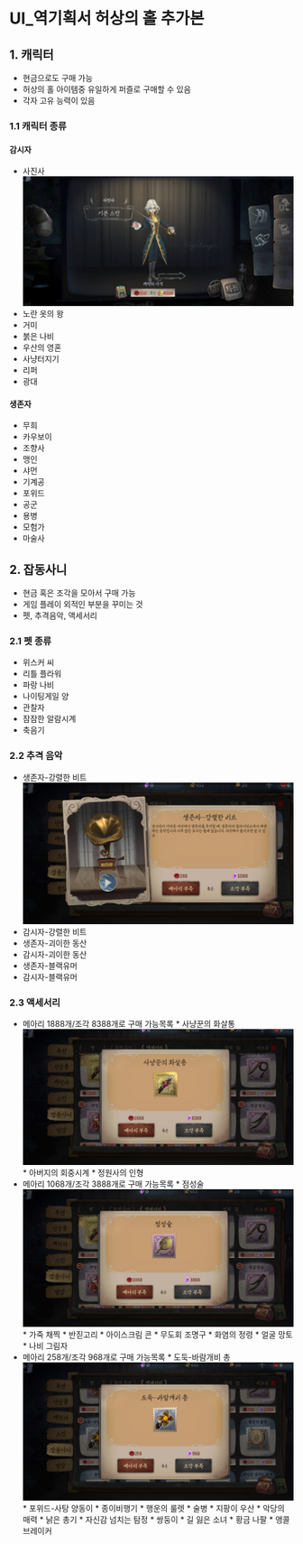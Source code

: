 # UI_역기획서 허상의 홀 추가본

## 1. 캐릭터
 * 현금으로도 구매 가능
 * 허상의 홀 아이템중 유일하게 퍼즐로 구매할 수 있음
 * 각자 고유 능력이 있음

### 1.1 캐릭터 종류

#### 감시자
  * 사진사
      ![감시자_예시](https://github.com/straipe/2018920028-intro/blob/master/UI_%EC%BA%90%EB%A6%AD%ED%84%B0%2B%EC%9E%A1%EB%8F%99%EC%82%AC%EB%8B%88/%EC%BA%90%EB%A6%AD%ED%84%B0%2B%EC%9E%A1%EB%8F%99%EC%82%AC%EB%8B%88_%EC%98%88%EC%8B%9C/%EA%B0%90%EC%8B%9C%EC%9E%90_%EC%98%88%EC%8B%9C.png)
  * 노란 옷의 왕
  * 거미
  * 붉은 나비
  * 우산의 영혼
  * 사냥터지기
  * 리퍼
  * 광대

#### 생존자
  * 무희
  * 카우보이
  * 조향사
  * 맹인
  * 샤먼
  * 기계공
  * 포위드
  * 공군
  * 용병
  * 모험가
  * 마술사

## 2. 잡동사니
 * 현금 혹은 조각을 모아서 구매 가능
 * 게임 플레이 외적인 부분을 꾸미는 것
 * 펫, 추격음악, 액세서리

### 2.1 펫 종류
 * 위스커 씨
 * 리틀 플라워
 * 파랑 나비
 * 나이팅게일 양
 * 관찰자
 * 잠잠한 알람시계
 * 축음기

### 2.2 추격 음악
 * 생존자-강렬한 비트
    ![추각음악_예시](https://github.com/straipe/2018920028-intro/blob/master/UI_%EC%BA%90%EB%A6%AD%ED%84%B0%2B%EC%9E%A1%EB%8F%99%EC%82%AC%EB%8B%88/%EC%BA%90%EB%A6%AD%ED%84%B0%2B%EC%9E%A1%EB%8F%99%EC%82%AC%EB%8B%88_%EC%98%88%EC%8B%9C/%EC%B6%94%EA%B2%A9%EC%9D%8C%EC%95%85_%EC%98%88%EC%8B%9C.png)
 * 감시자-강렬한 비트
 * 생존자-괴이한 동산
 * 감시자-괴이한 동산
 * 생존자-블랙유머
 * 감시자-블랙유머

### 2.3 액세서리
 * 메아리 1888개/조각 8388개로 구매 가능목록 
         * 사냥꾼의 화살통
              ![액세서리_예시1](https://github.com/straipe/2018920028-intro/blob/master/UI_%EC%BA%90%EB%A6%AD%ED%84%B0%2B%EC%9E%A1%EB%8F%99%EC%82%AC%EB%8B%88/%EC%BA%90%EB%A6%AD%ED%84%B0%2B%EC%9E%A1%EB%8F%99%EC%82%AC%EB%8B%88_%EC%98%88%EC%8B%9C/%EC%95%A1%EC%84%B8%EC%84%9C%EB%A6%AC_%EC%98%88%EC%8B%9C1.png)
         * 아버지의 회중시계
         * 정원사의 인형
 * 메아리 1068개/조각 3888개로 구매 가능목록
        * 점성술
             ![액세서리_예시2](https://github.com/straipe/2018920028-intro/blob/master/UI_%EC%BA%90%EB%A6%AD%ED%84%B0%2B%EC%9E%A1%EB%8F%99%EC%82%AC%EB%8B%88/%EC%BA%90%EB%A6%AD%ED%84%B0%2B%EC%9E%A1%EB%8F%99%EC%82%AC%EB%8B%88_%EC%98%88%EC%8B%9C/%EC%95%A1%EC%84%B8%EC%84%9C%EB%A6%AC_%EC%98%88%EC%8B%9C2.png)
        * 가죽 채찍
        * 반짇고리
        * 아이스크림 콘
        * 무도회 조명구
        * 화염의 정령
        * 얼굴 망토
        * 나비 그림자
 * 메아리 258개/조각 968개로 구매 가능목록
        * 도둑-바람개비 총
             ![액세서리_예시3](https://github.com/straipe/2018920028-intro/blob/master/UI_%EC%BA%90%EB%A6%AD%ED%84%B0%2B%EC%9E%A1%EB%8F%99%EC%82%AC%EB%8B%88/%EC%BA%90%EB%A6%AD%ED%84%B0%2B%EC%9E%A1%EB%8F%99%EC%82%AC%EB%8B%88_%EC%98%88%EC%8B%9C/%EC%95%A1%EC%84%B8%EC%84%9C%EB%A6%AC_%EC%98%88%EC%8B%9C3.png)
        * 포위드-사탕 양동이
        * 종이비행기
        * 행운의 룰렛
        * 술병
        * 지팡이 우산
        * 악당의 매력
        * 낡은 총기
        * 자신감 넘치는 탐정
        * 쌍둥이
        * 길 잃은 소녀
        * 황금 나팔
        * 앵콜 브레이커